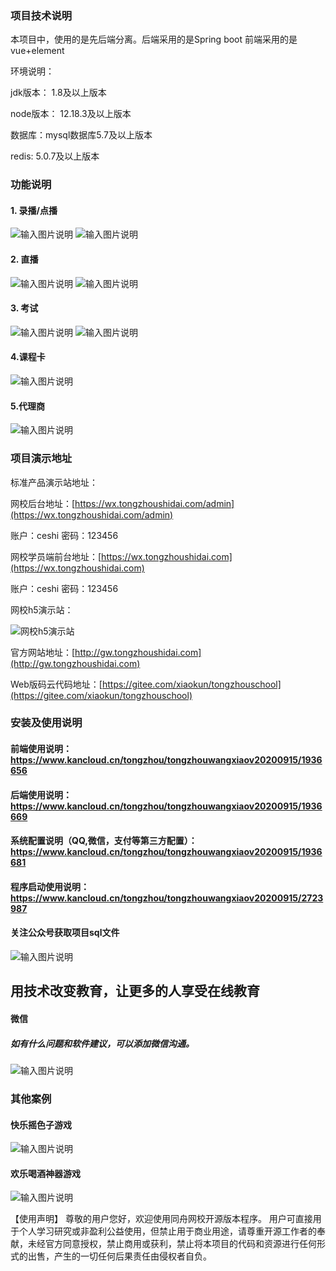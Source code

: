 
### 项目技术说明
本项目中，使用的是先后端分离。后端采用的是Spring boot 前端采用的是vue+element

环境说明：

jdk版本： 1.8及以上版本

node版本： 12.18.3及以上版本

数据库：mysql数据库5.7及以上版本

redis: 5.0.7及以上版本


### 功能说明

#### 1.  录播/点播


![输入图片说明](https://wx.tongzhoushidai.com/upload/kaiyuan/152214_47950b3f_5459746.png "屏幕截图.png")
![输入图片说明](https://wx.tongzhoushidai.com/upload/kaiyuan/152258_163a99ca_5459746.png "屏幕截图.png")

#### 2.  直播


![输入图片说明](https://wx.tongzhoushidai.com/upload/kaiyuan/152319_9fe4f947_5459746.png "屏幕截图.png")
![输入图片说明](https://wx.tongzhoushidai.com/upload/kaiyuan/152337_b2049a6b_5459746.png "屏幕截图.png")

#### 3.  考试


![输入图片说明](https://wx.tongzhoushidai.com/upload/kaiyuan/152359_0def09c4_5459746.png "屏幕截图.png")
![输入图片说明](https://wx.tongzhoushidai.com/upload/kaiyuan/152416_56dd9038_5459746.png "屏幕截图.png")

#### 4.课程卡

![输入图片说明](https://wx.tongzhoushidai.com/upload/kaiyuan/152538_11610131_5459746.png "屏幕截图.png")
    
#### 5.代理商


![输入图片说明](https://wx.tongzhoushidai.com/upload/kaiyuan/152612_9a106afa_5459746.png "屏幕截图.png")


### 项目演示地址

标准产品演示站地址：
    
网校后台地址：[https://wx.tongzhoushidai.com/admin](https://wx.tongzhoushidai.com/admin)
        
账户：ceshi 密码：123456
    
网校学员端前台地址：[https://wx.tongzhoushidai.com](https://wx.tongzhoushidai.com)
       
账户：ceshi 密码：123456

网校h5演示站：

![网校h5演示站](https://wx.tongzhoushidai.com/upload/kaiyuan/wxh5.png)

官方网站地址：[http://gw.tongzhoushidai.com](http://gw.tongzhoushidai.com)

Web版码云代码地址：[https://gitee.com/xiaokun/tongzhouschool](https://gitee.com/xiaokun/tongzhouschool)

### 安装及使用说明
#### 前端使用说明：https://www.kancloud.cn/tongzhou/tongzhouwangxiaov20200915/1936656
#### 后端使用说明：https://www.kancloud.cn/tongzhou/tongzhouwangxiaov20200915/1936669
#### 系统配置说明（QQ,微信，支付等第三方配置）：https://www.kancloud.cn/tongzhou/tongzhouwangxiaov20200915/1936681
#### 程序启动使用说明：https://www.kancloud.cn/tongzhou/tongzhouwangxiaov20200915/2723987
#### 关注公众号获取项目sql文件
![输入图片说明](https://wx.tongzhoushidai.com/upload/kaiyuan/qrcode_for_gh_2ae378e3333c_258.jpg)



## 用技术改变教育，让更多的人享受在线教育

#### 微信
##### 如有什么问题和软件建议，可以添加微信沟通。
![输入图片说明](https://wx.tongzhoushidai.com/upload/kaiyuan/qiyeweixin.png)

### 其他案例

#### 快乐摇色子游戏
![输入图片说明](https://wx.tongzhoushidai.com/upload/kaiyuan/gh_07ee17e7dd6a_258.jpg)
#### 欢乐喝酒神器游戏
![输入图片说明](https://wx.tongzhoushidai.com/upload/kaiyuan/gh_3f19a0abe151_258.jpg)





【使用声明】 尊敬的用户您好，欢迎使用同舟网校开源版本程序。 
用户可直接用于个人学习研究或非盈利公益使用，但禁止用于商业用途，请尊重开源工作者的奉献，未经官方同意授权，禁止商用或获利，禁止将本项目的代码和资源进行任何形式的出售，产生的一切任何后果责任由侵权者自负。

